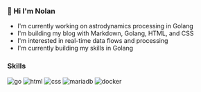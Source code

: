 ### 👋 Hi I'm Nolan

- I'm currently working on astrodynamics processing in Golang
- I'm building my blog with Markdown, Golang, HTML, and CSS
- I'm interested in real-time data flows and processing
- I'm currently building my skills in Golang

### Skills

![go](https://img.shields.io/badge/go-000000?style=for-the-badge&logo=go&logoColor=#00ADD8)
![html](https://img.shields.io/badge/html5-000000?style=for-the-badge&logo=html5&logoColor=#E34F26)
![css](https://img.shields.io/badge/css3-000000?style=for-the-badge&logo=css3&logoColor=#1572B6)
![mariadb](https://img.shields.io/badge/mariadb-000000?style=for-the-badge&logo=mariadb&logoColor=#003545)
![docker](https://img.shields.io/badge/docker-000000?style=for-the-badge&logo=docker&logoColor=#2496ED)


<!--
**voracity-io/voracity-io** is a ✨ _special_ ✨ repository because its `README.md` (this file) appears on your GitHub profile.

Here are some ideas to get you started:

- 🔭 I’m currently working on ...
- 🌱 I’m currently learning ...
- 👯 I’m looking to collaborate on ...
- 🤔 I’m looking for help with ...
- 💬 Ask me about ...
- 📫 How to reach me: ...
- 😄 Pronouns: ...
- ⚡ Fun fact: ...
-->


